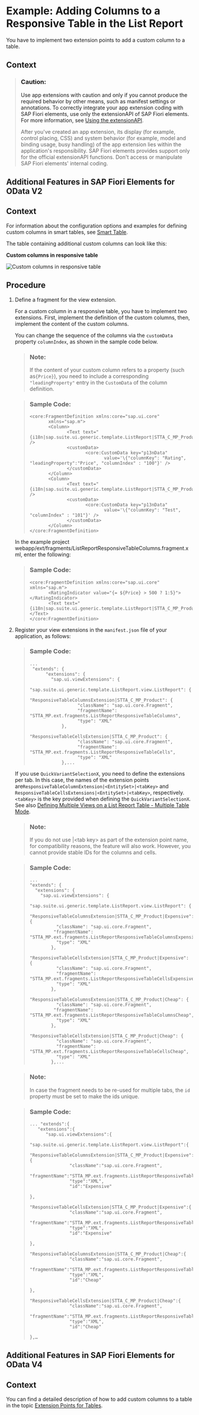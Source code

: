 <!-- loio28e95702b5854b938ac51c4bc2d078ab -->

# Example: Adding Columns to a Responsive Table in the List Report

You have to implement two extension points to add a custom column to a table.



<a name="loio28e95702b5854b938ac51c4bc2d078ab__context_zty_d2g_tnb"/>

## Context

> ### Caution:  
> Use app extensions with caution and only if you cannot produce the required behavior by other means, such as manifest settings or annotations. To correctly integrate your app extension coding with SAP Fiori elements, use only the extensionAPI of SAP Fiori elements. For more information, see [Using the extensionAPI](using-the-extensionapi-bd2994b.md).
> 
> After you've created an app extension, its display \(for example, control placing, CSS\) and system behavior \(for example, model and binding usage, busy handling\) of the app extension lies within the application's responsibility. SAP Fiori elements provides support only for the official extensionAPI functions. Don't access or manipulate SAP Fiori elements' internal coding.

 <a name="task_r4q_j3g_d4b"/>

<!-- task\_r4q\_j3g\_d4b -->

## Additional Features in SAP Fiori Elements for OData V2



## Context

For information about the configuration options and examples for defining custom columns in smart tables, see [Smart Table](../10_More_About_Controls/smart-table-bed8274.md).

The table containing additional custom columns can look like this:

   
  
**Custom columns in responsive table**

 ![](images/Add_columns_to_responsive_table_in_list_report_4efc171.png "Custom columns in responsive table") 



<a name="task_r4q_j3g_d4b__steps_g4h_lj1_5nb"/>

## Procedure

1.  Define a fragment for the view extension.

    For a custom column in a responsive table, you have to implement two extensions. First, implement the definition of the custom columns, then, implement the content of the custom columns.

    You can change the sequence of the columns via the `customData` property `columnIndex`, as shown in the sample code below.

    > ### Note:  
    > If the content of your custom column refers to a property \(such as`{Price}`\), you need to include a corresponding `"leadingProperty"` entry in the `CustomData` of the column definition.

    > ### Sample Code:  
    > ```
    > <core:FragmentDefinition xmlns:core="sap.ui.core"
    >        xmlns="sap.m">
    >        <Column>
    >               <Text text="{i18n|sap.suite.ui.generic.template.ListReport|STTA_C_MP_Product>xfld.Rating}" />
    >               <customData>
    >                      <core:CustomData key="p13nData"
    >                             value='\{"columnKey": "Rating", "leadingProperty":"Price", "columnIndex" : "100"}' />
    >               </customData>
    >        </Column>
    >        <Column>
    >               <Text text="{i18n|sap.suite.ui.generic.template.ListReport|STTA_C_MP_Product>xfld.BreakoutColumn}" />
    >               <customData>
    >                      <core:CustomData key="p13nData"
    >                             value='\{"columnKey": "Test", "columnIndex" : "101"}' />
    >               </customData>
    >        </Column>
    > </core:FragmentDefinition>
    > 
    > ```

    In the example project webapp/ext/fragments/ListReportResponsiveTableColumns.fragment.xml, enter the following:

    > ### Sample Code:  
    > ```
    > <core:FragmentDefinition xmlns:core="sap.ui.core" xmlns="sap.m">
    >        <RatingIndicator value="{= ${Price} > 500 ? 1:5}"></RatingIndicator>
    >        <Text text="{i18n|sap.suite.ui.generic.template.ListReport|STTA_C_MP_Product>xfld.BreakoutColumnContent}"></Text>
    > </core:FragmentDefinition>
    > 
    > ```

2.  Register your view extensions in the `manifest.json` file of your application, as follows:

    > ### Sample Code:  
    > ```
    > ...
    >  "extends": {
    >       "extensions": {
    >         "sap.ui.viewExtensions": {
    >           "sap.suite.ui.generic.template.ListReport.view.ListReport": { 
    >             "ResponsiveTableColumnsExtension|STTA_C_MP_Product": {
    >                   "className": "sap.ui.core.Fragment",
    >                   "fragmentName": "STTA_MP.ext.fragments.ListReportResponsiveTableColumns",
    >                   "type": "XML"
    >             },
    >             "ResponsiveTableCellsExtension|STTA_C_MP_Product": {
    >                   "className": "sap.ui.core.Fragment",
    >                   "fragmentName": "STTA_MP.ext.fragments.ListReportResponsiveTableCells",
    >                   "type": "XML"
    >             },...
    > 
    > ```

    If you use `QuickVariantSelectionX`, you need to define the extensions per tab. In this case, the names of the extension points are`ResponsiveTableColumnExtension|<EntitySet>|<tabKey>` and `ResponsiveTableCellsExtensions|<EntitySet>|<tabKey>`, respectively. `<tabKey>` is the key provided when defining the `QuickVariantSelectionX`. See also [Defining Multiple Views on a List Report Table - Multiple Table Mode](defining-multiple-views-on-a-list-report-table-multiple-table-mode-37aeed7.md).

    > ### Note:  
    > If you do not use |<tab key\> as part of the extension point name, for compatibility reasons, the feature will also work. However, you cannot provide stable IDs for the columns and cells.

    > ### Sample Code:  
    > ```
    > ...
    > "extends": {
    >   "extensions": {
    >     "sap.ui.viewExtensions": {
    >      "sap.suite.ui.generic.template.ListReport.view.ListReport": { 
    >         "ResponsiveTableColumnsExtension|STTA_C_MP_Product|Expensive": {
    >           "className": "sap.ui.core.Fragment",
    >          "fragmentName": "STTA_MP.ext.fragments.ListReportResponsiveTableColumnsExpensive",
    >           "type": "XML"
    >         },
    >         "ResponsiveTableCellsExtension|STTA_C_MP_Product|Expensive": {
    >           "className": "sap.ui.core.Fragment",
    >           "fragmentName": "STTA_MP.ext.fragments.ListReportResponsiveTableCellsExpensive",
    >           "type": "XML"
    >         },
    >         "ResponsiveTableColumnsExtension|STTA_C_MP_Product|Cheap": {
    >           "className": "sap.ui.core.Fragment",
    >          "fragmentName": "STTA_MP.ext.fragments.ListReportResponsiveTableColumnsCheap",
    >           "type": "XML"
    >         },
    >         "ResponsiveTableCellsExtension|STTA_C_MP_Product|Cheap": {
    >           "className": "sap.ui.core.Fragment",
    >           "fragmentName": "STTA_MP.ext.fragments.ListReportResponsiveTableCellsCheap",
    >           "type": "XML"
    >         },...
    > 
    > ```

    > ### Note:  
    > In case the fragment needs to be re-used for multiple tabs, the `id` property must be set to make the ids unique.

    > ### Sample Code:  
    > ```
    > ... "extends":{
    >    "extensions":{
    >       "sap.ui.viewExtensions":{
    >          "sap.suite.ui.generic.template.ListReport.view.ListReport":{
    >             "ResponsiveTableColumnsExtension|STTA_C_MP_Product|Expensive":{
    >                "className":"sap.ui.core.Fragment",
    >                "fragmentName":"STTA_MP.ext.fragments.ListReportResponsiveTableColumnsExpensive",
    >                "type":"XML",
    >                "id":"Expensive"
    >             
    > },
    >             "ResponsiveTableCellsExtension|STTA_C_MP_Product|Expensive":{
    >                "className":"sap.ui.core.Fragment",
    >                "fragmentName":"STTA_MP.ext.fragments.ListReportResponsiveTableCellsExpensive",
    >                "type":"XML",
    >                "id":"Expensive"
    >             
    > },
    >             "ResponsiveTableColumnsExtension|STTA_C_MP_Product|Cheap":{
    >                "className":"sap.ui.core.Fragment",
    >                "fragmentName":"STTA_MP.ext.fragments.ListReportResponsiveTableColumnsCheap",
    >                "type":"XML",
    >                "id":"Cheap"
    >             
    > },
    >             "ResponsiveTableCellsExtension|STTA_C_MP_Product|Cheap":{
    >                "className":"sap.ui.core.Fragment",
    >                "fragmentName":"STTA_MP.ext.fragments.ListReportResponsiveTableCellsCheap",
    >                "type":"XML",
    >                "id":"Cheap"
    >             
    > },…
    > 
    > ```


 <a name="task_k4t_zkg_d4b"/>

<!-- task\_k4t\_zkg\_d4b -->

## Additional Features in SAP Fiori Elements for OData V4



## Context

You can find a detailed description of how to add custom columns to a table in the topic [Extension Points for Tables](extension-points-for-tables-d525522.md).

